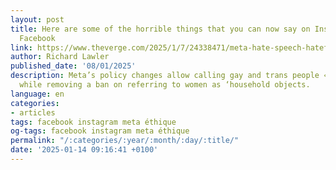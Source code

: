 ```yaml
---
layout: post
title: Here are some of the horrible things that you can now say on Instagram and
  Facebook
link: https://www.theverge.com/2025/1/7/24338471/meta-hate-speech-hateful-conduct-policy-moderation
author: Richard Lawler
published_date: '08/01/2025'
description: Meta’s policy changes allow calling gay and trans people « mentally ill »
  while removing a ban on referring to women as ‘household objects.
language: en
categories:
- articles
tags: facebook instagram meta éthique
og-tags: facebook instagram meta éthique
permalink: "/:categories/:year/:month/:day/:title/"
date: '2025-01-14 09:16:41 +0100'
---
```

